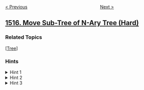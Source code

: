 <!--|This file generated by command(leetcode description); DO NOT EDIT.    |-->
<!--+----------------------------------------------------------------------+-->
<!--|@author    openset <openset.wang@gmail.com>                           |-->
<!--|@link      https://github.com/openset                                 |-->
<!--|@home      https://github.com/openset/leetcode                        |-->
<!--+----------------------------------------------------------------------+-->

[< Previous](../best-position-for-a-service-centre "Best Position for a Service Centre")
　　　　　　　　　　　　　　　　
[Next >](../find-users-with-valid-e-mails "Find Users With Valid E-Mails")

## [1516. Move Sub-Tree of N-Ary Tree (Hard)](https://leetcode.com/problems/move-sub-tree-of-n-ary-tree "")



### Related Topics
  [[Tree](../../tag/tree/README.md)]

### Hints
<details>
<summary>Hint 1</summary>
Disconnect node p from its parent and append it to the children list of node q.
</details>

<details>
<summary>Hint 2</summary>
If q was in the sub-tree of node p (case 1), get the parent node of p and replace p in its children list with q.
</details>

<details>
<summary>Hint 3</summary>
If p was the root of the tree, make q the root of the tree.
</details>
